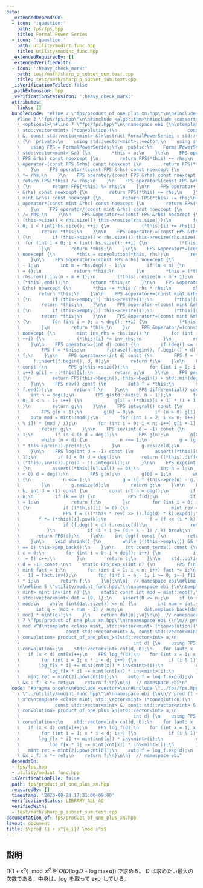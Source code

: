 ```yaml
---
data:
  _extendedDependsOn:
  - icon: ':question:'
    path: fps/fps.hpp
    title: Formal Power Series
  - icon: ':question:'
    path: utility/modint_func.hpp
    title: utility/modint_func.hpp
  _extendedRequiredBy: []
  _extendedVerifiedWith:
  - icon: ':heavy_check_mark:'
    path: test/math/sharp_p_subset_sum.test.cpp
    title: test/math/sharp_p_subset_sum.test.cpp
  _isVerificationFailed: false
  _pathExtension: hpp
  _verificationStatusIcon: ':heavy_check_mark:'
  attributes:
    links: []
  bundledCode: "#line 2 \"fps/product_of_one_plus_xn.hpp\"\n\n#include <vector>\n\n\
    #line 2 \"fps/fps.hpp\"\n\n#include <algorithm>\n#include <cassert>\n#include\
    \ <optional>\n#line 7 \"fps/fps.hpp\"\n\nnamespace ebi {\n\ntemplate <class mint,\
    \ std::vector<mint> (*convolution)(\n                          const std::vector<mint>\
    \ &, const std::vector<mint> &)>\nstruct FormalPowerSeries : std::vector<mint>\
    \ {\n  private:\n    using std::vector<mint>::vector;\n    using std::vector<mint>::vector::operator=;\n\
    \    using FPS = FormalPowerSeries;\n\n  public:\n    FormalPowerSeries(const\
    \ std::vector<mint> &a) {\n        *this = a;\n    }\n\n    FPS operator+(const\
    \ FPS &rhs) const noexcept {\n        return FPS(*this) += rhs;\n    }\n    FPS\
    \ operator-(const FPS &rhs) const noexcept {\n        return FPS(*this) -= rhs;\n\
    \    }\n    FPS operator*(const FPS &rhs) const noexcept {\n        return FPS(*this)\
    \ *= rhs;\n    }\n    FPS operator/(const FPS &rhs) const noexcept {\n       \
    \ return FPS(*this) /= rhs;\n    }\n    FPS operator%(const FPS &rhs) const noexcept\
    \ {\n        return FPS(*this) %= rhs;\n    }\n\n    FPS operator+(const mint\
    \ &rhs) const noexcept {\n        return FPS(*this) += rhs;\n    }\n    FPS operator-(const\
    \ mint &rhs) const noexcept {\n        return FPS(*this) -= rhs;\n    }\n    FPS\
    \ operator*(const mint &rhs) const noexcept {\n        return FPS(*this) *= rhs;\n\
    \    }\n    FPS operator/(const mint &rhs) const noexcept {\n        return FPS(*this)\
    \ /= rhs;\n    }\n\n    FPS &operator+=(const FPS &rhs) noexcept {\n        if\
    \ (this->size() < rhs.size()) this->resize(rhs.size());\n        for (int i =\
    \ 0; i < (int)rhs.size(); ++i) {\n            (*this)[i] += rhs[i];\n        }\n\
    \        return *this;\n    }\n\n    FPS &operator-=(const FPS &rhs) noexcept\
    \ {\n        if (this->size() < rhs.size()) this->resize(rhs.size());\n      \
    \  for (int i = 0; i < (int)rhs.size(); ++i) {\n            (*this)[i] -= rhs[i];\n\
    \        }\n        return *this;\n    }\n\n    FPS &operator*=(const FPS &rhs)\
    \ noexcept {\n        *this = convolution(*this, rhs);\n        return *this;\n\
    \    }\n\n    FPS &operator/=(const FPS &rhs) noexcept {\n        int n = deg()\
    \ - 1;\n        int m = rhs.deg() - 1;\n        if (n < m) {\n            *this\
    \ = {};\n            return *this;\n        }\n        *this = (*this).rev() *\
    \ rhs.rev().inv(n - m + 1);\n        (*this).resize(n - m + 1);\n        std::reverse((*this).begin(),\
    \ (*this).end());\n        return *this;\n    }\n\n    FPS &operator%=(const FPS\
    \ &rhs) noexcept {\n        *this -= *this / rhs * rhs;\n        shrink();\n \
    \       return *this;\n    }\n\n    FPS &operator+=(const mint &rhs) noexcept\
    \ {\n        if (this->empty()) this->resize(1);\n        (*this)[0] += rhs;\n\
    \        return *this;\n    }\n\n    FPS &operator-=(const mint &rhs) noexcept\
    \ {\n        if (this->empty()) this->resize(1);\n        (*this)[0] -= rhs;\n\
    \        return *this;\n    }\n\n    FPS &operator*=(const mint &rhs) noexcept\
    \ {\n        for (int i = 0; i < deg(); ++i) {\n            (*this)[i] *= rhs;\n\
    \        }\n        return *this;\n    }\n    FPS &operator/=(const mint &rhs)\
    \ noexcept {\n        mint inv_rhs = rhs.inv();\n        for (int i = 0; i < deg();\
    \ ++i) {\n            (*this)[i] *= inv_rhs;\n        }\n        return *this;\n\
    \    }\n\n    FPS operator>>(int d) const {\n        if (deg() <= d) return {};\n\
    \        FPS f = *this;\n        f.erase(f.begin(), f.begin() + d);\n        return\
    \ f;\n    }\n\n    FPS operator<<(int d) const {\n        FPS f = *this;\n   \
    \     f.insert(f.begin(), d, 0);\n        return f;\n    }\n\n    FPS operator-()\
    \ const {\n        FPS g(this->size());\n        for (int i = 0; i < (int)this->size();\
    \ i++) g[i] = -(*this)[i];\n        return g;\n    }\n\n    FPS pre(int sz) const\
    \ {\n        return FPS(this->begin(), this->begin() + std::min(deg(), sz));\n\
    \    }\n\n    FPS rev() const {\n        auto f = *this;\n        std::reverse(f.begin(),\
    \ f.end());\n        return f;\n    }\n\n    FPS differential() const {\n    \
    \    int n = deg();\n        FPS g(std::max(0, n - 1));\n        for (int i =\
    \ 0; i < n - 1; i++) {\n            g[i] = (*this)[i + 1] * (i + 1);\n       \
    \ }\n        return g;\n    }\n\n    FPS integral() const {\n        int n = deg();\n\
    \        FPS g(n + 1);\n        g[0] = 0;\n        if (n > 0) g[1] = 1;\n    \
    \    auto mod = mint::mod();\n        for (int i = 2; i <= n; i++) g[i] = (-g[mod\
    \ % i]) * (mod / i);\n        for (int i = 0; i < n; i++) g[i + 1] *= (*this)[i];\n\
    \        return g;\n    }\n\n    FPS inv(int d = -1) const {\n        int n =\
    \ 1;\n        if (d < 0) d = deg();\n        FPS g(n);\n        g[0] = (*this)[0].inv();\n\
    \        while (n < d) {\n            n <<= 1;\n            g = (g * 2 - g * g\
    \ * this->pre(n)).pre(n);\n        }\n        g.resize(d);\n        return g;\n\
    \    }\n\n    FPS log(int d = -1) const {\n        assert((*this)[0].val() ==\
    \ 1);\n        if (d < 0) d = deg();\n        return ((*this).differential() *\
    \ (*this).inv(d)).pre(d - 1).integral();\n    }\n\n    FPS exp(int d = -1) const\
    \ {\n        assert((*this)[0].val() == 0);\n        int n = 1;\n        if (d\
    \ < 0) d = deg();\n        FPS g(n);\n        g[0] = 1;\n        while (n < d)\
    \ {\n            n <<= 1;\n            g = (g * (this->pre(n) - g.log(n) + 1)).pre(n);\n\
    \        }\n        g.resize(d);\n        return g;\n    }\n\n    FPS pow(int64_t\
    \ k, int d = -1) const {\n        const int n = deg();\n        if (d < 0) d =\
    \ n;\n        if (k == 0) {\n            FPS f(d);\n            if (d > 0) f[0]\
    \ = 1;\n            return f;\n        }\n        for (int i = 0; i < n; i++)\
    \ {\n            if ((*this)[i] != 0) {\n                mint rev = (*this)[i].inv();\n\
    \                FPS f = (((*this * rev) >> i).log(d) * k).exp(d);\n         \
    \       f *= (*this)[i].pow(k);\n                f = (f << (i * k)).pre(d);\n\
    \                if (f.deg() < d) f.resize(d);\n                return f;\n  \
    \          }\n            if (i + 1 >= (d + k - 1) / k) break;\n        }\n  \
    \      return FPS(d);\n    }\n\n    int deg() const {\n        return (*this).size();\n\
    \    }\n\n    void shrink() {\n        while ((!this->empty()) && this->back()\
    \ == 0) this->pop_back();\n    }\n\n    int count_terms() const {\n        int\
    \ c = 0;\n        for (int i = 0; i < deg(); i++) {\n            if ((*this)[i]\
    \ != 0) c++;\n        }\n        return c;\n    }\n\n    std::optional<FPS> sqrt(int\
    \ d = -1) const;\n\n    static FPS exp_x(int n) {\n        FPS f(n);\n       \
    \ mint fact = 1;\n        for (int i = 1; i < n; i++) fact *= i;\n        f[n\
    \ - 1] = fact.inv();\n        for (int i = n - 1; i >= 0; i--) f[i - 1] = f[i]\
    \ * i;\n        return f;\n    }\n};\n\n}  // namespace ebi\n#line 2 \"utility/modint_func.hpp\"\
    \n\n#line 5 \"utility/modint_func.hpp\"\n\nnamespace ebi {\n\ntemplate <class\
    \ mint> mint inv(int n) {\n    static const int mod = mint::mod();\n    static\
    \ std::vector<mint> dat = {0, 1};\n    assert(0 <= n);\n    if (n >= mod) n -=\
    \ mod;\n    while (int(dat.size()) <= n) {\n        int num = dat.size();\n  \
    \      int q = (mod + num - 1) / num;\n        dat.emplace_back(dat[num * q -\
    \ mod] * mint(q));\n    }\n    return dat[n];\n}\n\n}  // namespace ebi\n#line\
    \ 7 \"fps/product_of_one_plus_xn.hpp\"\n\nnamespace ebi {\n\n// prod (1 + x^a_i)\
    \ mod x^d\ntemplate <class mint, std::vector<mint> (*convolution)(\n         \
    \                 const std::vector<mint> &, const std::vector<mint> &)>\nFormalPowerSeries<mint,\
    \ convolution> product_of_one_plus_xn(std::vector<int> a,\n                  \
    \                                          int d) {\n    using FPS = FormalPowerSeries<mint,\
    \ convolution>;\n    std::vector<int> cnt(d, 0);\n    for (auto x : a)\n     \
    \   if (x < d) cnt[x]++;\n    FPS log_f(d);\n    for (int x = 1; x < d; x++) {\n\
    \        for (int i = 1; x * i < d; i++) {\n            if (i & 1)\n         \
    \       log_f[x * i] += mint(cnt[x]) * inv<mint>(i);\n            else\n     \
    \           log_f[x * i] -= mint(cnt[x]) * inv<mint>(i);\n        }\n    }\n \
    \   mint ret = mint(2).pow(cnt[0]);\n    auto f = log_f.exp(d);\n    for (auto\
    \ &x : f) x *= ret;\n    return f;\n}\n\n}  // namespace ebi\n"
  code: "#pragma once\n\n#include <vector>\n\n#include \"../fps/fps.hpp\"\n#include\
    \ \"../utility/modint_func.hpp\"\n\nnamespace ebi {\n\n// prod (1 + x^a_i) mod\
    \ x^d\ntemplate <class mint, std::vector<mint> (*convolution)(\n             \
    \             const std::vector<mint> &, const std::vector<mint> &)>\nFormalPowerSeries<mint,\
    \ convolution> product_of_one_plus_xn(std::vector<int> a,\n                  \
    \                                          int d) {\n    using FPS = FormalPowerSeries<mint,\
    \ convolution>;\n    std::vector<int> cnt(d, 0);\n    for (auto x : a)\n     \
    \   if (x < d) cnt[x]++;\n    FPS log_f(d);\n    for (int x = 1; x < d; x++) {\n\
    \        for (int i = 1; x * i < d; i++) {\n            if (i & 1)\n         \
    \       log_f[x * i] += mint(cnt[x]) * inv<mint>(i);\n            else\n     \
    \           log_f[x * i] -= mint(cnt[x]) * inv<mint>(i);\n        }\n    }\n \
    \   mint ret = mint(2).pow(cnt[0]);\n    auto f = log_f.exp(d);\n    for (auto\
    \ &x : f) x *= ret;\n    return f;\n}\n\n}  // namespace ebi"
  dependsOn:
  - fps/fps.hpp
  - utility/modint_func.hpp
  isVerificationFile: false
  path: fps/product_of_one_plus_xn.hpp
  requiredBy: []
  timestamp: '2023-08-28 17:31:00+09:00'
  verificationStatus: LIBRARY_ALL_AC
  verifiedWith:
  - test/math/sharp_p_subset_sum.test.cpp
documentation_of: fps/product_of_one_plus_xn.hpp
layout: document
title: $\prod (1 + x^{a_i}) \mod x^d$
---
```


## 説明

$\prod (1 + x^{a_i}) \mod x^d$ を $O(D(\log D + \log \max a))$ で求める。 $D$ は求めたい最大の次数である。中身は、$\log$ を取って $\exp$ している。